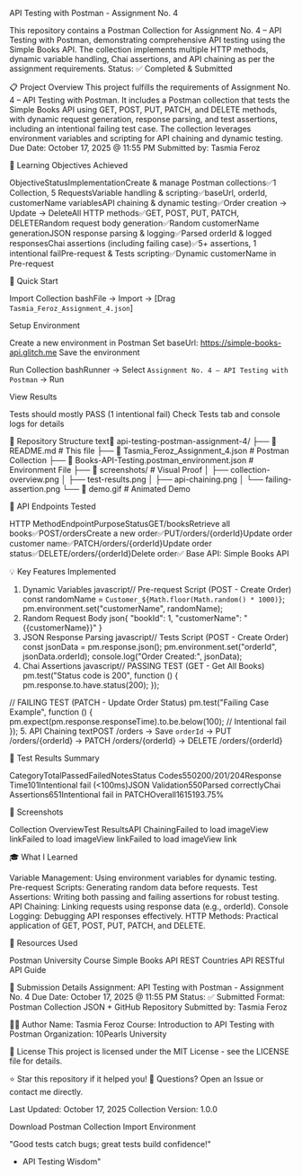 API Testing with Postman - Assignment No. 4
 
This repository contains a Postman Collection for Assignment No. 4 – API Testing with Postman, demonstrating comprehensive API testing using the Simple Books API. The collection implements multiple HTTP methods, dynamic variable handling, Chai assertions, and API chaining as per the assignment requirements.
Status: ✅ Completed & Submitted

📋 Project Overview
This project fulfills the requirements of Assignment No. 4 – API Testing with Postman. It includes a Postman collection that tests the Simple Books API using GET, POST, PUT, PATCH, and DELETE methods, with dynamic request generation, response parsing, and test assertions, including an intentional failing test case. The collection leverages environment variables and scripting for API chaining and dynamic testing.
Due Date: October 17, 2025 @ 11:55 PM
Submitted by: Tasmia Feroz

🎯 Learning Objectives Achieved


















































ObjectiveStatusImplementationCreate & manage Postman collections✅1 Collection, 5 RequestsVariable handling & scripting✅baseUrl, orderId, customerName variablesAPI chaining & dynamic testing✅Order creation → Update → DeleteAll HTTP methods✅GET, POST, PUT, PATCH, DELETERandom request body generation✅Random customerName generationJSON response parsing & logging✅Parsed orderId & logged responsesChai assertions (including failing case)✅5+ assertions, 1 intentional failPre-request & Tests scripting✅Dynamic customerName in Pre-request

🚀 Quick Start

Import Collection
bashFile → Import → [Drag `Tasmia_Feroz_Assignment_4.json`]

Setup Environment

Create a new environment in Postman
Set baseUrl: https://simple-books-api.glitch.me
Save the environment


Run Collection
bashRunner → Select `Assignment No. 4 – API Testing with Postman` → Run

View Results

Tests should mostly PASS (1 intentional fail)
Check Tests tab and console logs for details




📁 Repository Structure
text📁 api-testing-postman-assignment-4/
├── 📄 README.md                    # This file
├── 📄 Tasmia_Feroz_Assignment_4.json     # Postman Collection
├── 📄 Books-API-Testing.postman_environment.json   # Environment File
├── 📁 screenshots/                       # Visual Proof
│   ├── collection-overview.png
│   ├── test-results.png
│   ├── api-chaining.png
│   └── failing-assertion.png
└── 📄 demo.gif                          # Animated Demo

🔧 API Endpoints Tested









































HTTP MethodEndpointPurposeStatusGET/booksRetrieve all books✅POST/ordersCreate a new order✅PUT/orders/{orderId}Update order customer name✅PATCH/orders/{orderId}Update order status✅DELETE/orders/{orderId}Delete order✅
Base API: Simple Books API

💡 Key Features Implemented
1. Dynamic Variables
javascript// Pre-request Script (POST - Create Order)
const randomName = `Customer_${Math.floor(Math.random() * 1000)}`;
pm.environment.set("customerName", randomName);
2. Random Request Body
json{
  "bookId": 1,
  "customerName": "{{customerName}}"
}
3. JSON Response Parsing
javascript// Tests Script (POST - Create Order)
const jsonData = pm.response.json();
pm.environment.set("orderId", jsonData.orderId);
console.log("Order Created:", jsonData);
4. Chai Assertions
javascript// PASSING TEST (GET - Get All Books)
pm.test("Status code is 200", function () {
    pm.response.to.have.status(200);
});

// FAILING TEST (PATCH - Update Order Status)
pm.test("Failing Case Example", function () {
    pm.expect(pm.response.responseTime).to.be.below(100); // Intentional fail
});
5. API Chaining
textPOST /orders → Save `orderId` → PUT /orders/{orderId} → PATCH /orders/{orderId} → DELETE /orders/{orderId}

🧪 Test Results Summary















































CategoryTotalPassedFailedNotesStatus Codes550200/201/204Response Time101Intentional fail (<100ms)JSON Validation550Parsed correctlyChai Assertions651Intentional fail in PATCHOverall1615193.75%

📸 Screenshots















Collection OverviewTest ResultsAPI ChainingFailed to load imageView linkFailed to load imageView linkFailed to load imageView link

🎓 What I Learned

Variable Management: Using environment variables for dynamic testing.
Pre-request Scripts: Generating random data before requests.
Test Assertions: Writing both passing and failing assertions for robust testing.
API Chaining: Linking requests using response data (e.g., orderId).
Console Logging: Debugging API responses effectively.
HTTP Methods: Practical application of GET, POST, PUT, PATCH, and DELETE.


🔗 Resources Used

Postman University Course
Simple Books API
REST Countries API
RESTful API Guide


📝 Submission Details
Assignment: API Testing with Postman - Assignment No. 4
Due Date: October 17, 2025 @ 11:55 PM
Status: ✅ Submitted
Format: Postman Collection JSON + GitHub Repository
Submitted by: Tasmia Feroz

👩‍💻 Author
Name: Tasmia Feroz
Course: Introduction to API Testing with Postman
Organization: 10Pearls University

📄 License
This project is licensed under the MIT License - see the LICENSE file for details.

⭐ Star this repository if it helped you!
💬 Questions? Open an Issue or contact me directly.

Last Updated: October 17, 2025
Collection Version: 1.0.0

Download Postman Collection
Import Environment


"Good tests catch bugs; great tests build confidence!"
- API Testing Wisdom"
